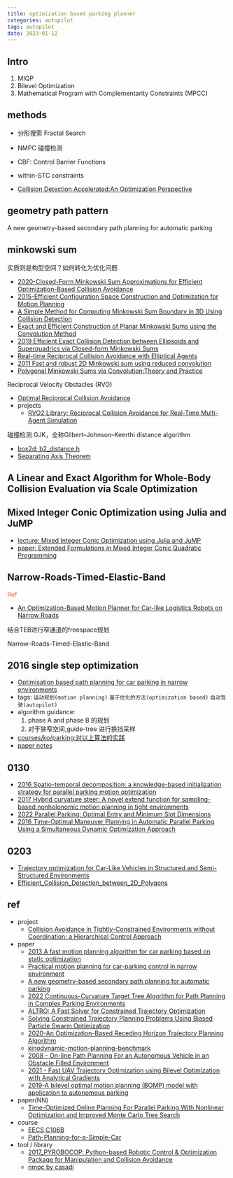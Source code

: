 ```yaml
---
title: optimization based parking planner
categories: autopilot
tags: autopilot
date: 2023-01-12
---
```


## Intro

1. MIQP
2. Bilevel Optimization
3. Mathematical Program with Complementarity Constraints (MPCC)
## methods

- 分形搜索 Fractal Search
- NMPC 碰撞检测
- CBF: Control Barrier Functions

- within-STC constraints
- [Collision Detection Accelerated:An Optimization Perspective](https://arxiv.org/pdf/2205.09663.pdf)

## geometry path pattern
A new geometry-based secondary path planning for automatic parking

## minkowski sum

实质则是构型空间？如何转化为优化问题

- [2020-Closed-Form Minkowski Sum Approximations for Efficient Optimization-Based Collision Avoidance](https://arxiv.org/abs/2203.15977)
- [2015-Efficient Configuration Space Construction and Optimization for Motion Planning](https://cdr.lib.unc.edu/downloads/6682xd766)
- [A Simple Method for Computing Minkowski Sum Boundary in 3D Using Collision Detection](https://cs.gmu.edu/~jmlien/lib/exe/fetch.php?media=lien_wafr08.pdf)
- [Exact and Efficient Construction of Planar Minkowski Sums using the Convolution Method](http://www.cs.jhu.edu/~misha/Spring20/Wein06.pdf)
- [2019 Efficient Exact Collision Detection between Ellipsoids and Superquadrics via Closed-form Minkowski Sums]()
- [Real-time Reciprocal Collision Avoidance with Elliptical Agents]()
- [2011 Fast and robust 2D Minkowski sum using reduced convolution](http://masc.cs.gmu.edu/wiki/uploads/ReducedConvolution/iros11-mksum2d.pdf)
- [Polygonal Minkowski Sums via Convolution:Theory and Practice]()

Reciprocal Velocity Obstacles (RVO)

- [Optimal Reciprocal Collision Avoidance](https://gamma.cs.unc.edu/ORCA/)
- projects
    - [RVO2 Library: Reciprocal Collision Avoidance for Real-Time Multi-Agent Simulation](https://gamma.cs.unc.edu/RVO2/)

碰撞检测
GJK，全称Gilbert–Johnson–Keerthi distance algorithm  

- [box2d: b2_distance.h](https://github.com/erincatto/Box2D)
- [Separating Axis Theorem](http://www.metanetsoftware.com/technique/tutorialA.html)


## A Linear and Exact Algorithm for Whole-Body Collision Evaluation via Scale Optimization


## Mixed Integer Conic Optimization using Julia and JuMP

- [lecture: Mixed Integer Conic Optimization using Julia and JuMP](https://github.com/juan-pablo-vielma/grid-science-2019)
- [paper: Extended Formulations in Mixed Integer Conic Quadratic Programming]()

## Narrow-Roads-Timed-Elastic-Band

<font color='Tomato'>Ref</font>

- [An Optimization-Based Motion Planner for Car-like Logistics Robots on Narrow Roads]()

结合TEB进行窄通道的freespace规划

Narrow-Roads-Timed-Elastic-Band



## 2016 single step optimization

- [Optimisation based path planning for car parking in narrow environments](https://www.sciencedirect.com/science/article/abs/pii/S0921889016000294)
- tags: `运动规划(motion planning)` `基于优化的方法(optimization based)` `自动驾驶(autopilot)`
- algorithm guidance:
    1. phase A and phase B 的规划
    2. 对于狭窄空间,guide-tree 进行换挡采样
- [courses/ko/parking:对以上算法的实践](https://cw.fel.cvut.cz/b202/_media/courses/ko/parking.pdf)
- [paper notes](../blog/paper_read_parking_planner.md)


## 0130

- [2016 Spatio-temporal decomposition: a knowledge-based initialization strategy for parallel parking motion optimization]()
- [2017 Hybrid curvature steer: A novel extend function for sampling-based nonholonomic motion planning in tight environments]()
- [2022 Parallel Parking: Optimal Entry and Minimum Slot Dimensions](https://arxiv.org/abs/2205.02523)
- [2016 Time-Optimal Maneuver Planning in Automatic Parallel Parking Using a Simultaneous Dynamic Optimization Approach]()

## 0203

- [Trajectory optimization for Car-Like Vehicles in Structured and Semi-Structured Environments](https://ieeexplore.ieee.org/document/8500373)
- [Efficient_Collision_Detection_between_2D_Polygons](https://www.researchgate.net/publication/221546279_Efficient_Collision_Detection_between_2D_Polygons)

## ref


- project
    - [Collision Avoidance in Tightly-Constrained Environments without Coordination: a Hierarchical Control Approach](https://sites.google.com/berkeley.edu/sg-control)
- paper
    - [2013 A fast motion planning algorithm for car parking based on static optimization]()
    - [Practical motion planning for car-parking control in narrow environment]()
    - [A new geometry-based secondary path planning for automatic parking](https://journals.sagepub.com/doi/full/10.1177/1729881420930575)
    - [2022 Continuous-Curvature Target Tree Algorithm for Path Planning in Complex Parking Environments](https://arxiv.org/pdf/2201.03163.pdf)
    - [ALTRO: A Fast Solver for Constrained Trajectory Optimization](https://www.ri.cmu.edu/publications/altro-a-fast-solver-for-constrained-trajectory-optimization/)
    - [Solving Constrained Trajectory Planning Problems Using Biased Particle Swarm Optimization](https://dspace.lib.cranfield.ac.uk/bitstream/handle/1826/16453/Solving_Constrained_Trajectory_Planning_problems-2021.pdf?sequence=4)
    - [2020-An Optimization-Based Receding Horizon Trajectory Planning Algorithm](https://www.sciencedirect.com/science/article/pii/S2405896320330810)
    - [kinodynamic-motion-planning-benchmark](https://github.com/IMRCLab/kinodynamic-motion-planning-benchmark)
    - [2008 - On-line Path Planning For an Autonomous Vehicle in an Obstacle Filled Environment](https://folk.ntnu.no/skoge/prost/proceedings/cdc-2008/data/papers/1745.pdf)
    - [2021 - Fast UAV Trajectory Optimization using Bilevel Optimization with Analytical Gradients](https://arxiv.org/pdf/1811.10753.pdf)
    - [2019-A bilevel optimal motion planning (BOMP) model with application to autonomous parking]()
- paper(NN)
    - [Time-Optimized Online Planning For Parallel Parking With Nonlinear Optimization and Improved Monte Carlo Tree Search](https://www.semanticscholar.org/paper/Time-Optimized-Online-Planning-For-Parallel-Parking-Song-Chen/9ace2c192aea884f16ceac206ec278007139651d)
- course
    - [EECS C106B](https://pages.github.berkeley.edu/EECS-106/sp22-site/resources/)
    - [Path-Planning-for-a-Simple-Car](https://jckantor.github.io/CBE30338/07.06-Path-Planning-for-a-Simple-Car.html)
- tool / library
    - [2017_PYROBOCOP: Python-based Robotic Control & Optimization Package for Manipulation and Collision Avoidance]()
    - [nmpc by casadi](https://github.com/devsonni/MPC-Implementation/tree/main/Python%20Implementation)
